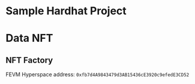 # Sample Hardhat Project

# Data NFT

## NFT Factory

FEVM Hyperspace address: `0xfb7d4A9843479d3AB15436cE3920c9efedE3CD52`
